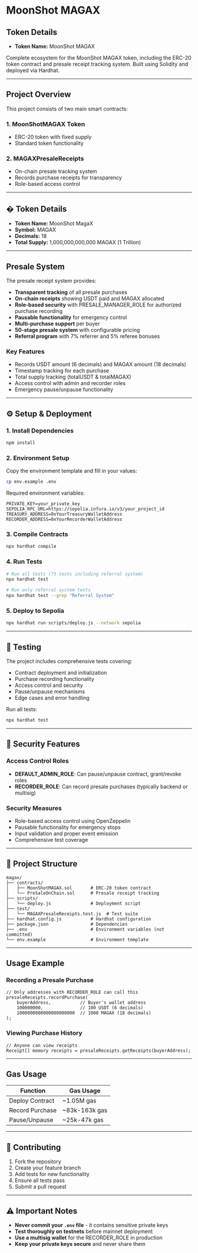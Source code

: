 # MoonShot MAGAX

## Token Details

- **Token Name:** MoonShot MAGAX

Complete ecosystem for the MoonShot MAGAX token, including the ERC-20 token contract and presale receipt tracking system. Built using Solidity and deployed via Hardhat.

---

## Project Overview

This project consists of two main smart contracts:

### 1. **MoonShotMAGAX Token**

- ERC-20 token with fixed supply
- Standard token functionality

### 2. **MAGAXPresaleReceipts**

- On-chain presale tracking system
- Records purchase receipts for transparency
- Role-based access control

---

## � Token Details

- **Token Name:** MoonShot MagaX
- **Symbol:** MAGAX
- **Decimals:** 18
- **Total Supply:** 1,000,000,000,000 MAGAX (1 Trillion)

---

## Presale System

The presale receipt system provides:

- **Transparent tracking** of all presale purchases
- **On-chain receipts** showing USDT paid and MAGAX allocated
- **Role-based security** with PRESALE_MANAGER_ROLE for authorized purchase recording
- **Pausable functionality** for emergency control
- **Multi-purchase support** per buyer
- **50-stage presale system** with configurable pricing
- **Referral program** with 7% referrer and 5% referee bonuses

### Key Features

- Records USDT amount (6 decimals) and MAGAX amount (18 decimals)
- Timestamp tracking for each purchase
- Total supply tracking (totalUSDT & totalMAGAX)
- Access control with admin and recorder roles
- Emergency pause/unpause functionality

---

## ⚙️ Setup & Deployment

### 1. Install Dependencies

```bash
npm install
```

### 2. Environment Setup

Copy the environment template and fill in your values:

```bash
cp env.example .env
```

Required environment variables:

```env
PRIVATE_KEY=your_private_key
SEPOLIA_RPC_URL=https://sepolia.infura.io/v3/your_project_id
TREASURY_ADDRESS=0xYourTreasuryWalletAddress
RECORDER_ADDRESS=0xYourRecorderWalletAddress
```

### 3. Compile Contracts

```bash
npx hardhat compile
```

### 4. Run Tests

```bash
# Run all tests (73 tests including referral system)
npx hardhat test

# Run only referral system tests
npx hardhat test --grep "Referral System"
```

### 5. Deploy to Sepolia

```bash
npx hardhat run scripts/deploy.js --network sepolia
```

---

## 🧪 Testing

The project includes comprehensive tests covering:

- Contract deployment and initialization
- Purchase recording functionality
- Access control and security
- Pause/unpause mechanisms
- Edge cases and error handling

Run all tests:

```bash
npx hardhat test
```

---

## 🔐 Security Features

### Access Control Roles

- **DEFAULT_ADMIN_ROLE**: Can pause/unpause contract, grant/revoke roles
- **RECORDER_ROLE**: Can record presale purchases (typically backend or multisig)

### Security Measures

- Role-based access control using OpenZeppelin
- Pausable functionality for emergency stops
- Input validation and proper event emission
- Comprehensive test coverage

---

## 📁 Project Structure

```text
magax/
├── contracts/
│   ├── MoonShotMAGAX.sol       # ERC-20 token contract
│   └── PreSaleOnChain.sol      # Presale receipt tracking
├── scripts/
│   └── deploy.js               # Deployment script
├── test/
│   └── MAGAXPresaleReceipts.test.js  # Test suite
├── hardhat.config.js           # Hardhat configuration
├── package.json                # Dependencies
├── .env                        # Environment variables (not committed)
└── env.example                 # Environment template
```

---

## Usage Example

### Recording a Presale Purchase

```solidity
// Only addresses with RECORDER_ROLE can call this
presaleReceipts.recordPurchase(
    buyerAddress,           // Buyer's wallet address
    100000000,              // 100 USDT (6 decimals)
    1000000000000000000000  // 1000 MAGAX (18 decimals)
);
```

### Viewing Purchase History

```solidity
// Anyone can view receipts
Receipt[] memory receipts = presaleReceipts.getReceipts(buyerAddress);
```

---

## Gas Usage

| Function | Gas Usage |
|----------|-----------|
| Deploy Contract | ~1.05M gas |
| Record Purchase | ~83k-163k gas |
| Pause/Unpause | ~25k-47k gas |

---

## 🤝 Contributing

1. Fork the repository
2. Create your feature branch
3. Add tests for new functionality
4. Ensure all tests pass
5. Submit a pull request

---

## ⚠️ Important Notes

- **Never commit your `.env` file** - it contains sensitive private keys
- **Test thoroughly on testnets** before mainnet deployment
- **Use a multisig wallet** for the RECORDER_ROLE in production
- **Keep your private keys secure** and never share them
